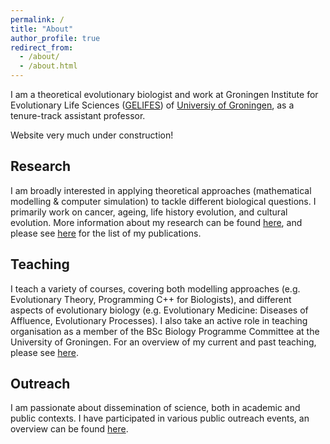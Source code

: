 ```yaml
---
permalink: /
title: "About"
author_profile: true
redirect_from: 
  - /about/
  - /about.html
---
```


I am a theoretical evolutionary biologist and work at Groningen Institute for Evolutionary Life Sciences ([GELIFES](https://www.rug.nl/research/gelifes/?lang=en)) of [Universiy of Groningen](https://www.rug.nl/), as a tenure-track assistant professor. 

Website very much under construction!

## Research

I am broadly interested in applying theoretical approaches (mathematical modelling & computer simulation) to tackle different biological questions. I primarily work on cancer, ageing, life history evolution, and cultural evolution. More information about my research can be found [here](research.html), and please see [here](publications.html) for the list of my publications.

## Teaching

I teach a variety of courses, covering both modelling approaches (e.g. Evolutionary Theory, Programming C++ for Biologists), and different aspects of evolutionary biology (e.g. Evolutionary Medicine: Diseases of Affluence, Evolutionary Processes). I also take an active role in teaching organisation as a member of the BSc Biology Programme Committee at the University of Groningen. For an overview of my current and past teaching, please see [here](teaching.html).

## Outreach

I am passionate about dissemination of science, both in academic and public contexts. I have participated in various public outreach events, an overview can be found [here](outreach.html).